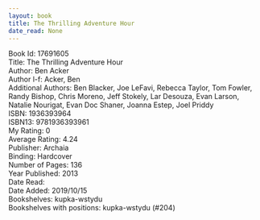 ```yaml
---
layout: book
title: The Thrilling Adventure Hour
date_read: None
---
```


Book Id: 17691605<br />
Title: The Thrilling Adventure Hour<br />
Author: Ben Acker<br />
Author l-f: Acker, Ben<br />
Additional Authors: Ben Blacker, Joe LeFavi, Rebecca Taylor, Tom Fowler, Randy Bishop, Chris Moreno, Jeff Stokely, Lar Desouza, Evan Larson, Natalie Nourigat, Evan Doc Shaner, Joanna Estep, Joel Priddy<br />
ISBN: 1936393964<br />
ISBN13: 9781936393961<br />
My Rating: 0<br />
Average Rating: 4.24<br />
Publisher: Archaia<br />
Binding: Hardcover<br />
Number of Pages: 136<br />
Year Published: 2013<br />
Date Read: <br />
Date Added: 2019/10/15<br />
Bookshelves: kupka-wstydu<br />
Bookshelves with positions: kupka-wstydu (#204)<br />

